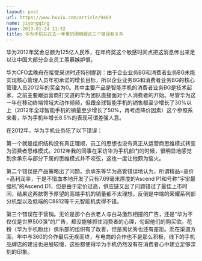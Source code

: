 ```yaml
---
layout: post
url: https://www.huxiu.com/article/9469
name: jiyongqing
time: 2013-01-24 11:52
title: 华为手机在过去一年里的困境跟这三个错误有关系
---
```

华为2012年奖金总额为125亿人民币，在年终奖这个敏感时间点把这消息传出来足以让中国大部分企业员工羡慕嫉妒恨。

华为CFO孟晚舟在接受采访时还特别提到：由于企业业务BG和消费者业务BG未能实现核心管理人员年初承诺的增长目标，所以企业业务BG和消费者业务BG的核心管理人员2012年的奖金为0。其中主要产品是智能手机的消费者业务BG是技术起家，之前主要跟运营商打交道的华为团队直接面对个人消费者的开始。尽管华为这一年在移动终端领域大动作频频，但跟全球智能手机的销售额至少增长了30%以上（2012年全球智能手机的销量至少增长了50%，再考虑降价因素）这个参照系来看，华为手机年增长8.5%的表现可谓差强人意。

在2012年，华为手机业务犯了以下错误：

第一个就是组织结构没有真正理顺，员工的思想也没有真正从运营商思维模式转变为消费者思维模式。2012年我的同事在采访华为手机部门的时候，很明显地感觉到余承东与部分下属的思维模式并不咬弦，这也一度让他颇为恼火。

第二个错误是产品策略出了问题。余承东等华为高管错误地认为，所谓精品=高价=高利润率，于是不惜血本地开发了只有7.69毫米厚度的Ascend P1和号称“宇宙最强机”的Ascend D1，但是由于定价过高，供应链又出了问题错过了最佳上市时间，结果这两款寄予厚望的高端手机的销量都不太理想。反倒是中端的荣耀系列部分机型以及低端的C8812等千元智能机卖得不错。

第三个错误在于营销。无论是那个白衣老人与白马激烈相撞的广告，还是“华为不仅仅是世界500强”的广告，都没能够抓住消费者的心理，勾起他们的购买欲。花粉（华为手机粉丝）俱乐部的组织有了改善，但是离优秀也还有差距。而在渠道方面，年中与360的合作最后无疾而终，与电商的合作也不是那么积极，线下的手机品牌店的建设也进展较慢，这些都使得华为手机仍然没有在消费者心中建立足够深刻的印象。

